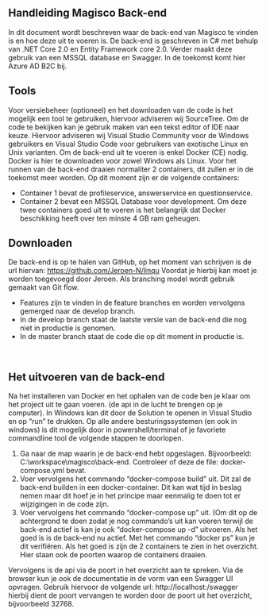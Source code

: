 ## Handleiding Magisco Back-end
In dit document wordt beschreven waar de back-end van Magisco te vinden is en hoe deze uit te voeren is. 
De back-end is geschreven in C# met behulp van .NET Core 2.0 en Entity Framework core 2.0. Verder maakt deze gebruik van een MSSQL database en Swagger. In de toekomst komt hier Azure AD B2C bij.
 
## Tools
Voor versiebeheer (optioneel) en het downloaden van de code is het mogelijk een tool te gebruiken, hiervoor adviseren wij SourceTree. 
Om de code te bekijken kan je gebruik maken van een tekst editor of IDE naar keuze. Hiervoor adviseren wij Visual Studio Community voor de Windows gebruikers en Visual Studio Code voor gebruikers van exotische Linux en Unix varianten. 
Om de back-end uit te voeren is enkel Docker (CE) nodig. Docker is hier te downloaden voor zowel Windows als Linux. Voor het runnen van de back-end draaien normaliter 2 containers, dit zullen er in de toekomst meer worden. Op dit moment zijn er de volgende containers:
-	Container 1 bevat de profileservice, answerservice en questionservice.
-	Container 2 bevat een MSSQL Database voor development.
Om deze twee containers goed uit te voeren is het belangrijk dat Docker beschikking heeft over ten minste 4 GB ram geheugen.

## Downloaden
De back-end is op te halen van GitHub, op het moment van schrijven is de url hiervan: https://github.com/Jeroen-N/linqu
Voordat je hierbij kan moet je worden toegevoegd door Jeroen.
Als branching model wordt gebruik gemaakt van Git flow.
-	Features zijn te vinden in de feature branches en worden vervolgens gemerged naar de develop branch.
-	In de develop branch staat de laatste versie van de back-end die nog niet in productie is genomen.
-	In de master branch staat de code die op dit moment in productie is.

 
## Het uitvoeren van de back-end
Na het installeren van Docker en het ophalen van de code ben je klaar om het project uit te gaan voeren. (de api in de lucht te brengen op je computer). In Windows kan dit door de Solution te openen in Visual Studio en op “run” te drukken. 
Op alle andere besturingssystemen (en ook in windows) is dit mogelijk door in powershell/terminal of je favoriete commandline tool de volgende stappen te doorlopen.
1.	Ga naar de map waarin je de back-end hebt opgeslagen. Bijvoorbeeld: C:\workspace\magisco\back-end. Controleer of deze de file: docker-compose.yml bevat. 
2.	Voer vervolgens het commando “docker-compose build” uit. Dit zal de back-end builden in een docker-container. Dit kan wat tijd in beslag nemen maar dit hoef je in het principe maar eenmalig te doen tot er wijzigingen in de code zijn.
3.	Voer vervolgens het commando “docker-compose up” uit. (Om dit op de achtergrond te doen zodat je nog commando’s uit kan voeren terwijl de back-end actief is kan je ook 
“docker-compose up -d” uitvoeren.
Als het goed is is de back-end nu actief. Met het commando “docker ps” kun je dit verifiëren. Als het goed is zijn de 2 containers te zien in het overzicht. Hier staan ook de poorten waarop de containers draaien. 
 
Vervolgens is de api via de poort in het overzicht aan te spreken. Via de browser kun je ook de documentatie in de vorm van een Swagger UI opvragen. Gebruik hiervoor de volgende url: http://localhost:<poort>/swagger hierbij dient de poort vervangen te worden door de poort uit het overzicht, bijvoorbeeld 32768.
